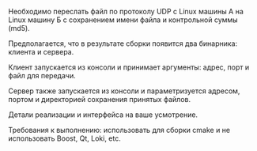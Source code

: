 Необходимо переслать файл по протоколу UDP с Linux машины А на Linux 
машину Б с сохранением имени файла и контрольной суммы (md5).

Предполагается, что в результате сборки появится два бинарника: клиента 
и сервера.

Клиент запускается из консоли и принимает аргументы: адрес, порт и файл 
для передачи.

Сервер также запускается из консоли и параметризуется адресом, портом и 
директорией сохранения принятых файлов.

Детали реализации и интерфейса на ваше усмотрение.

Требования к выполнению: использовать для сборки cmake и не использовать 
Boost, Qt, Loki, etc.
